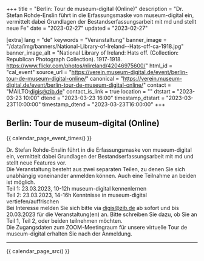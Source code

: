 +++
title = "Berlin: Tour de museum-digital (Online)"
description = "Dr. Stefan Rohde-Enslin führt in die Erfassungsmaske von museum-digital ein, vermittelt dabei Grundlagen der Bestandserfassungsarbeit mit md und stellt neue Fe"
date = "2023-02-27"
updated = "2023-02-27"

[extra]
lang = "de"
keywords = "Veranstaltung"
banner_image = "/data/img/banners/National-Library-of-Ireland--Hats-off-ca-1918.jpg"
banner_image_alt = "National Library of Ireland:  Hats off. (Collection: Republican Photograph Collection). 1917-1918. https://www.flickr.com/photos/nlireland/42046975600/"
html_id = "cal_event"
source_url = "https://verein.museum-digital.de/event/berlin-tour-de-museum-digital-online/"
canonical = "https://verein.museum-digital.de/event/berlin-tour-de-museum-digital-online/"
contact = "MAILTO:digis@zib.de"
contact_is_link = true
location = ""
dtstart = "2023-03-23 10:00"
dtend = "2023-03-23 16:00"
timestamp_dtstart = "2023-03-23T10:00:00"
timestamp_dtend = "2023-03-23T16:00:00"
+++

## Berlin: Tour de museum-digital (Online)

{{ calendar_page_event_times() }}

Dr. Stefan Rohde-Enslin führt in die Erfassungsmaske von museum-digital ein, vermittelt dabei Grundlagen der Bestandserfassungsarbeit mit md und stellt neue Features vor. <br />Die Veranstaltung besteht aus zwei separaten Teilen, zu denen Sie sich unabhängig voneinander anmelden können. Auch eine Teilnahme an beiden ist möglich. <br />Teil 1: 23.03.2023, 10-12h museum-digital kennenlernen <br />Teil 2: 23.03.2023, 14-16h Kenntnisse in museum-digital vertiefen/auffrischen <br />Bei Interesse melden Sie sich bitte via digis@zib.de ab sofort und bis 20.03.2023 für die Veranstaltung(en) an. Bitte schreiben Sie dazu, ob Sie an Teil 1, Teil 2, oder beiden teilnehmen möchten. <br />Die Zugangsdaten zum ZOOM-Meetingraum für unsere virtuelle Tour de museum-digital erhalten Sie nach der Anmeldung.

----

{{ calendar_page_src() }}